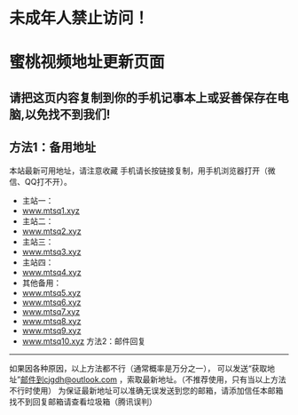 未成年人禁止访问！
==================
蜜桃视频地址更新页面
======================
请把这页内容复制到你的手机记事本上或妥善保存在电脑,以免找不到我们!
-------------------------
方法1：备用地址
-------------------------
本站最新可用地址，请注意收藏
手机请长按链接复制，用手机浏览器打开（微信、QQ打不开）。

* 主站一：
* www.mtsq1.xyz
* 主站二：
* www.mtsq2.xyz
* 主站三：
* www.mtsq3.xyz
* 主站四：
* www.mtsq4.xyz
* 其他备用：
* www.mtsq5.xyz
* www.mtsq6.xyz
* www.mtsq7.xyz
* www.mtsq8.xyz
* www.mtsq9.xyz
* www.mtsq10.xyz
方法2：邮件回复
---------------
如果因各种原因，以上方法都不行（通常概率是万分之一），
可以发送“获取地址”邮件到cjgdh@outlook.com
，索取最新地址。（不推荐使用，只有当以上方法不行时使用）
为保证最新地址可以准确无误发送到您的邮箱，请添加信任本邮箱
找不到回复邮箱请查看垃圾箱（腾讯误判）



